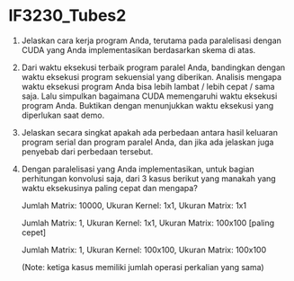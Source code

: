 # IF3230_Tubes2

1. Jelaskan cara kerja program Anda, terutama pada paralelisasi dengan CUDA yang Anda implementasikan berdasarkan skema di atas.

2. Dari waktu eksekusi terbaik program paralel Anda, bandingkan dengan waktu eksekusi program sekuensial yang diberikan. Analisis mengapa waktu eksekusi program Anda bisa lebih lambat / lebih cepat / sama saja. Lalu simpulkan bagaimana CUDA memengaruhi waktu eksekusi program Anda. Buktikan dengan menunjukkan waktu eksekusi yang diperlukan saat demo.

3. Jelaskan secara singkat apakah ada perbedaan antara hasil keluaran program serial dan program paralel Anda, dan jika ada jelaskan juga penyebab dari perbedaan tersebut.

4. Dengan paralelisasi yang Anda implementasikan, untuk bagian perhitungan konvolusi saja, dari 3 kasus berikut yang manakah yang waktu eksekusinya paling cepat dan mengapa?

    Jumlah Matrix: 10000, Ukuran Kernel: 1x1, Ukuran Matrix: 1x1

    Jumlah Matrix: 1, Ukuran Kernel: 1x1, Ukuran Matrix: 100x100 [paling cepet]

    Jumlah Matrix: 1, Ukuran Kernel: 100x100, Ukuran Matrix: 100x100

    (Note: ketiga kasus memiliki jumlah operasi perkalian yang sama)
